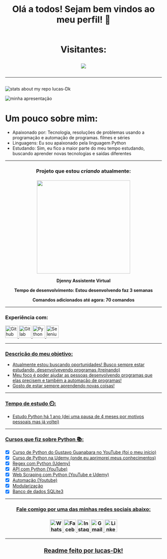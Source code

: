 <h1 align="center"
    <p>
Olá a todos! Sejam bem vindos ao meu perfil! 👋
<br>
<br>
<p align="center">Visitantes:</p>
<p align="center"><img align="center"src="https://profile-counter.glitch.me/lucas-Dk/count.svg"/></p>
   </p><hr>
   
</h1>

![stats about my repo lucas-Dk](https://github-readme-stats.vercel.app/api?username=lucas-Dk&show_icons=true&theme=radical)

![minha apresentação](https://img.shields.io/static/v1?label=SOBRE-MIM&message=GITHUB&color=<COLOR>&style=<STYLE>&logo=<LOGO>)

# Um pouco sobre mim:
- Apaixonado por: Tecnologia, resoluções de problemas usando a programação e automação de programas. filmes e séries
- Linguagens: Eu sou apaixonado pela linguagem Python
- Estudando: Sim, eu fico a maior parte do meu tempo estudando, buscando aprender novas tecnologias e saídas diferentes
<hr>

<b><h3><p align="center">Projeto que estou *criando* atualmente:</b></h3></p>

<h4 align="center">
    <img src="https://uploaddeimagens.com.br/images/003/451/631/original/Assistente.png?1632757995" width="300" heigth="300"/>
    <p>Djenny Assistente Virtual</p>
    <p>Tempo de desenvolvimento: Estou desenvolvendo faz 3 semanas</p>
    <p>Comandos adicionados até agora: 70 comandos</p>
<hr>

### Experiência com:
<a href="https://github.com/lucas-Dk" target="_blank"/> <img src="https://cdn.icon-icons.com/icons2/936/PNG/512/github-logo_icon-icons.com_73546.png" alt="Github" width="40" heigth="40"/>
<a href="https://about.gitlab.com" target="_blank"/> <img src="https://seeklogo.com/images/G/gitlab-logo-757620E430-seeklogo.com.png" alt="Gitlab" width="40" height="40"/>
<a href="https://www.python.org/" target="_blank"/> <img src="https://cdn.icon-icons.com/icons2/112/PNG/512/python_18894.png" alt="Python" width="40" heigth="40"/>
<a href="https://pypi.org/project/selenium/" target="_blank"/> <img src="https://icon-library.com/images/selenium-icon/selenium-icon-12.jpg" alt="Selenium" width="40" heigth="40"/>

<hr>

### Descrição do meu objetivo:
- Atualmente estou buscando oportunidades! Busco sempre estar estudando, desenvolvevendo programas (treinando)
- Meu foco é poder ajudar as pessoas desenvolvendo programas que elas precisem e também a automação de programas!
- Gosto de estar sempre aprendendo novas coisas!
<hr>

### Tempo de estudo ⏲️:
- Estudo Python há 1 ano (dei uma pausa de 4 meses por motivos pessoais mas já voltei)
<hr>

### Cursos que fiz sobre Python 📚:

- [x] Curso de Python do Gustavo Guanabara no YouTube (foi o meu início)
- [x] Curso de Python na Udemy (onde eu aprimorei meus conhecimentos)
- [x] Regex com Python (Udemy)
- [x] API com Python (YouTube)
- [x] Web Scraping com Python (YouTube e Udemy)
- [x] Automação (Youtube)
- [x] Modularização
- [x] Banco de dados SQLite3

<hr>
<h3 align="center">
    <p><u> Fale comigo por uma das minhas redes sociais abaixo: </u></p>
</h3>

<h3 align="center"/>
<a href="https://wa.me/5531986802198" target="_blank"> <img src="https://image.flaticon.com/icons/png/512/1384/1384055.png" alt="Whatsapp" width="40" heigth="40"/>
<a href="https://www.facebook.com/Walker.Lxrd/" target="_blank"> <img src="https://image.flaticon.com/icons/png/512/733/733547.png" alt="Facebook" width="40" heigth="40"/>
<a href="https://www.instagram.com/lbss_x/" target="_blank"> <img src="https://image.flaticon.com/icons/png/512/174/174855.png" alt="Instagram" width="40" heigth="40"/>
<a href="https://mail.google.com/mail/u/0/" target="_blank"> <img src="https://image.flaticon.com/icons/png/512/281/281769.png" alt="Gmail" width="40" heigth="40"/>
<a href="https://www.linkedin.com/in/lucas-silva-32058421a/" target="_blank"> <img src="https://image.flaticon.com/icons/png/512/174/174857.png" alt="Linkedin" width="40" heigth="40"/>
<hr>
<h3 align="center">
    <p><u> Readme feito por lucas-Dk! </u></p>
</h3>
